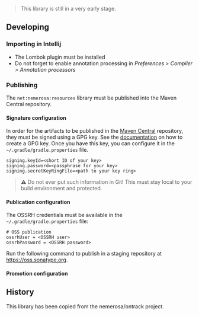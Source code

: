 > This library is still in a very early stage.

## Developing

### Importing in Intellij

* The Lombok plugin must be installed
* Do not forget to enable annotation processing in _Preferences > Compiler > Annotation processors_

### Publishing

The `net:nemerosa:resources` library must be published into the Maven Central repository.

#### Signature configuration

In order for the artifacts to be published in the [Maven Central](http://central.sonatype.org/pages/gradle.html) repository, they must be signed using a GPG key. See the [documentation](http://central.sonatype.org/pages/requirements.html) on how to create a GPG key. Once you have this key, you can configure it in the `~/.gradle/gradle.properties` file.

```
signing.keyId=<short ID of your key>
signing.password=<passphrase for your key>
signing.secretKeyRingFile=<path to your key ring>
```

> :warning: Do not ever put such information in Git! This must stay local to your build environment and protected.

#### Publication configuration

The OSSRH credentials must be available in the `~/.gradle/gradle.properties` file:

```
# OSS publication
ossrhUser = <OSSRH user>
ossrhPassword = <OSSRH password>
```

Run the following command to publish in a staging repository at https://oss.sonatype.org.

#### Promotion configuration

## History

This library has been copied from the nemerosa/ontrack project.
